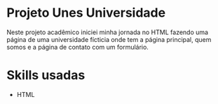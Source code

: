 # Projeto Unes Universidade

Neste projeto acadêmico iniciei minha jornada no HTML fazendo uma página de uma universidade fícticia onde tem 
a página principal, quem somos e a página de contato com um formulário.

# Skills usadas
 - HTML
 
 
